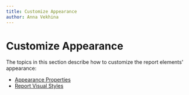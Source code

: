 ```yaml
---
title: Customize Appearance
author: Anna Vekhina
---
```

# Customize Appearance

The topics in this section describe how to customize the report elements' appearance:

* [Appearance Properties](customize-appearance\appearance-properties.md)
* [Report Visual Styles](customize-appearance\report-visual-styles.md)
